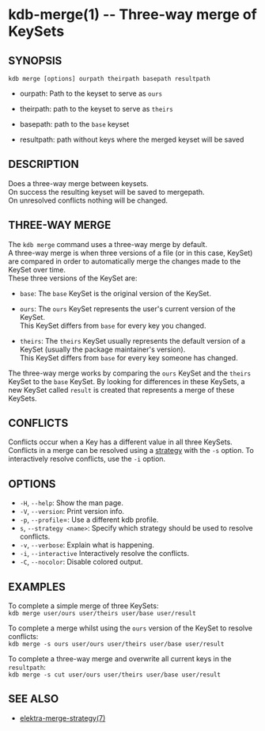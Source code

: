 kdb-merge(1) -- Three-way merge of KeySets
==========================================

## SYNOPSIS

`kdb merge [options] ourpath theirpath basepath resultpath`  

* ourpath:
  Path to the keyset to serve as `ours`  

* theirpath:
  path to the keyset to serve as `theirs`  

* basepath:
  path to the `base` keyset  

* resultpath:
  path without keys where the merged keyset will be saved    

## DESCRIPTION

Does a three-way merge between keysets.  
On success the resulting keyset will be saved to mergepath.  
On unresolved conflicts nothing will be changed.  

## THREE-WAY MERGE

The `kdb merge` command uses a three-way merge by default.  
A three-way merge is when three versions of a file (or in this case, KeySet) are compared in order to automatically merge the changes made to the KeySet over time.  
These three versions of the KeySet are:  

* `base`:
  The `base` KeySet is the original version of the KeySet.  

* `ours`:
  The `ours` KeySet represents the user's current version of the KeySet.  
  This KeySet differs from `base` for every key you changed.  

* `theirs`:
  The `theirs` KeySet usually represents the default version of a KeySet (usually the package maintainer's version).  
  This KeySet differs from `base` for every key someone has changed.  

The three-way merge works by comparing the `ours` KeySet and the `theirs` KeySet to the `base` KeySet. By looking for differences  in these KeySets, a new KeySet called `result` is created that represents a merge of these KeySets.  

## CONFLICTS

Conflicts occur when a Key has a different value in all three KeySets.  
Conflicts in a merge can be resolved using a [strategy](#STRATEGIES) with the `-s` option.
To interactively resolve conflicts, use the `-i` option.

## OPTIONS

- `-H`, `--help`:
  Show the man page.
- `-V`, `--version`:
  Print version info.
- `-p`, `--profile`=<profile>:
  Use a different kdb profile.
- `s`, `--strategy <name>`:
  Specify which strategy should be used to resolve conflicts.
- `-v`, `--verbose`:
  Explain what is happening.
- `-i`, `--interactive`
  Interactively resolve the conflicts.
- `-C`, `--nocolor`:
  Disable colored output.


## EXAMPLES

To complete a simple merge of three KeySets:  
    `kdb merge user/ours user/theirs user/base user/result`  

To complete a merge whilst using the `ours` version of the KeySet to resolve conflicts:  
    `kdb merge -s ours user/ours user/theirs user/base user/result`  

To complete a three-way merge and overwrite all current keys in the `resultpath`:  
    `kdb merge -s cut user/ours user/theirs user/base user/result`  

## SEE ALSO

- [elektra-merge-strategy(7)](elektra-merge-strategy.md)
